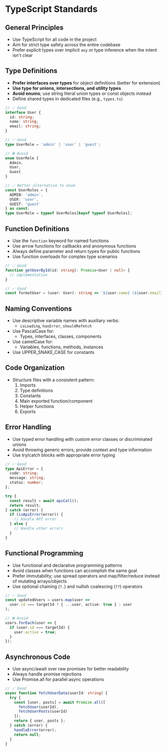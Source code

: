 # TypeScript Standards

## General Principles

- Use TypeScript for all code in the project
- Aim for strict type safety across the entire codebase
- Prefer explicit types over implicit `any` or type inference when the intent isn't clear

## Type Definitions

- **Prefer interfaces over types** for object definitions (better for extension)
- **Use type for unions, intersections, and utility types**
- **Avoid enums**; use string literal union types or const objects instead
- Define shared types in dedicated files (e.g., `types.ts`)

```typescript
// ✅ Good
interface User {
  id: string;
  name: string;
  email: string;
}

// ✅ Good
type UserRole = 'admin' | 'user' | 'guest';

// ❌ Avoid
enum UserRole {
  Admin,
  User,
  Guest
}

// ✅ Better alternative to enum
const UserRoles = {
  ADMIN: 'admin',
  USER: 'user',
  GUEST: 'guest'
} as const;
type UserRole = typeof UserRoles[keyof typeof UserRoles];
```

## Function Definitions

- Use the `function` keyword for named functions
- Use arrow functions for callbacks and anonymous functions
- Always define parameter and return types for public functions
- Use function overloads for complex type scenarios

```typescript
// ✅ Good
function getUserById(id: string): Promise<User | null> {
  // implementation
}

// ✅ Good
const formatUser = (user: User): string => `${user.name} (${user.email})`;
```

## Naming Conventions

- Use descriptive variable names with auxiliary verbs:
  - `isLoading`, `hasError`, `shouldRefetch`
- Use PascalCase for:
  - Types, interfaces, classes, components
- Use camelCase for:
  - Variables, functions, methods, instances
- Use UPPER_SNAKE_CASE for constants

## Code Organization

- Structure files with a consistent pattern:
  1. Imports
  2. Type definitions
  3. Constants
  4. Main exported function/component
  5. Helper functions
  6. Exports

## Error Handling

- Use typed error handling with custom error classes or discriminated unions
- Avoid throwing generic errors; provide context and type information
- Use try/catch blocks with appropriate error typing

```typescript
// ✅ Good
type ApiError = {
  code: string;
  message: string;
  status: number;
};

try {
  const result = await apiCall();
  return result;
} catch (error) {
  if (isApiError(error)) {
    // Handle API error
  } else {
    // Handle other errors
  }
}
```

## Functional Programming

- Use functional and declarative programming patterns
- Avoid classes when functions can accomplish the same goal
- Prefer immutability; use spread operators and map/filter/reduce instead of mutating arrays/objects
- Use optional chaining (`?.`) and nullish coalescing (`??`) operators

```typescript
// ✅ Good
const updatedUsers = users.map(user => 
  user.id === targetId ? { ...user, active: true } : user
);

// ❌ Avoid
users.forEach(user => {
  if (user.id === targetId) {
    user.active = true;
  }
});
```

## Asynchronous Code

- Use async/await over raw promises for better readability
- Always handle promise rejections
- Use Promise.all for parallel async operations

```typescript
// ✅ Good
async function fetchUserData(userId: string) {
  try {
    const [user, posts] = await Promise.all([
      fetchUser(userId),
      fetchUserPosts(userId)
    ]);
    return { user, posts };
  } catch (error) {
    handleError(error);
    return null;
  }
}
```
